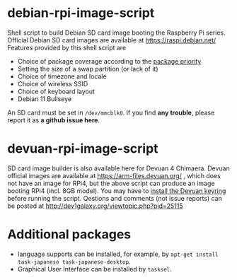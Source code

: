 # debian-rpi-image-script
Shell script to build Debian SD card image booting the Raspberry Pi series.
Official Debian SD card images are available at https://raspi.debian.net/ Features provided by this shell script are

* Choice of package coverage according to the [package priority](https://www.debian.org/doc/debian-policy/ch-archive.html#s-priorities)
* Setting the size of a swap partition (or lack of it)
* Choice of timezone and locale
* Choice of wireless SSID
* Choice of keyboard layout
* Debian 11 Bullseye

An SD card must be set in `/dev/mmcblk0`. If you find **any trouble**, please report it as **a github issue here**.

# devuan-rpi-image-script
SD card image builder is also available here for Devuan 4 Chimaera. Devuan official images are available at https://arm-files.devuan.org/
 , which does not have an image for RPi4, but the above script can produce an image booting RPi4 (incl. 8GB model).
 You may have to [install the Devuan keyring](https://www.devuan.org/os/keyring) before running the script.
 Qestions and comments (not issue reports) can be posted at http://dev1galaxy.org/viewtopic.php?pid=25115

# Additional packages
* language supports can be installed, for example, by `apt-get install task-japanese task-japanese-desktop`.
* Graphical User Interface can be installed by `tasksel`.
